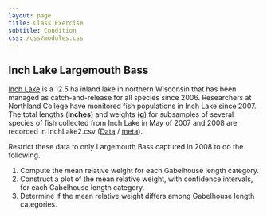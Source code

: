 ```yaml
---
layout: page
title: Class Exercise
subtitle: Condition
css: /css/modules.css
---
```


## Inch Lake Largemouth Bass
[Inch Lake](http://dnr.wi.gov/lakes/lakepages/LakeDetail.aspx?wbic=2764300&page=facts) is a 12.5 ha inland lake in northern Wisconsin that has been managed as catch-and-release for all species since 2006. Researchers at Northland College have monitored fish populations in Inch Lake since 2007. The total lengths (**inches**) and weights (**g**) for subsamples of several species of fish collected from Inch Lake in May of 2007 and 2008 are recorded in InchLake2.csv ([Data](https://raw.githubusercontent.com/droglenc/FSAdata/master/data-raw/InchLake2.csv) / [meta](http://derekogle.com/fishR/data/data-html/InchLake2.html)).

Restrict these data to only Largemouth Bass captured in 2008 to do the following.

1. Compute the mean relative weight for each Gabelhouse length category.
1. Construct a plot of the mean relative weight, with confidence intervals, for each Gabelhouse length category.
1. Determine if the mean relative weight differs among Gabelhouse length categories.
